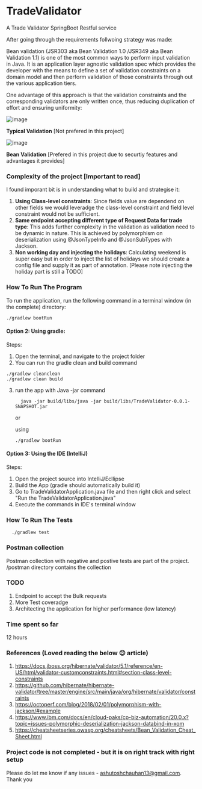 # TradeValidator
A Trade Validator SpringBoot Restful service

After going through the requirements follwoing strategy was made:

Bean validation (JSR303 aka Bean Validation 1.0 /JSR349 aka Bean Validation 1.1) is one of the most common ways to perform input validation in Java. It is an application layer agnostic validation spec which provides the developer with the means to define a set of validation constraints on a domain model and then perform validation of those constraints through out the various application tiers.

One advantage of this approach is that the validation constraints and the corresponding validators are only written once, thus reducing duplication of effort and ensuring uniformity:

![image](https://user-images.githubusercontent.com/2109884/147073789-3fd01b42-3fcb-4f12-ba27-b02625105e0a.png) 

**Typical Validation** [Not prefered in this project]



![image](https://user-images.githubusercontent.com/2109884/147073848-803111bc-b285-4d6f-a71c-768c0707d70b.png)

**Bean Validation** [Prefered in this project due to securtiy features and advantages it provides]


### Complexity of the project [Important to read]

I found imporant bit is in understanding what to build and strategise it:

1. **Using Class-level constraints**: Since fields value are dependend on other fields we would leveradge the class-level constraint and field level constraint would not be sufficient.
2. **Same endpoint accepting different type of Request Data for trade type**: This adds further complexity in the validation as validation need to be dynamic in nature. This is achieved by polymorphism on deserialization using @JsonTypeInfo and @JsonSubTypes with Jackson.
3. **Non working day and injecting the holidays**: Calculating weekend is super easy but in order to inject the list of holidays we should create a config file and supply it as part of annotation. [Please note injecting the holiday part is still a TODO]


### How To  Run The Program

To run the application, run the following command in a terminal window (in the complete) directory:

```
./gradlew bootRun
```

####   Option 2: Using gradle:
   
   Steps:
   1. Open the terminal, and navigate to the project folder  
   2. You can run the gradle clean and build command
   
   ```console
   ./gradlew cleanclean
   ./gradlew clean build
   ```
   
   
   3. run the app with Java -jar command
   
      ```console
        java -jar build/libs/java -jar build/libs/TradeValidator-0.0.1-SNAPSHOT.jar
      ```
      
      or
      
      using  
      ```console
      ./gradlew bootRun
      ```
 
 
 ####   Option 3: Using the IDE (IntelliJ)
   
   Steps:
   1. Open the project source into IntelliJ/Ecllipse  
   2. Build the App (gradle should automatically build it)
   3. Go to TradeValidatorApplication.java file and then right click and select "Run the TradeValidatorApplication.java"
   4. Execute the commands in IDE's terminal window

### How To  Run The Tests
```console
  ./gradlew test 
```

### Postman collection

Postman collection with negative and postive tests are part of the project. /postman directory contains the collection


### TODO
1. Endpoint to accept the Bulk requests
2. More Test coveradge
3. Architecting the application for higher performance (low latency)

### Time spent so far

12 hours

### References (Loved reading the below 😊 article)


1. https://docs.jboss.org/hibernate/validator/5.1/reference/en-US/html/validator-customconstraints.html#section-class-level-constraints
2. https://github.com/hibernate/hibernate-validator/tree/master/engine/src/main/java/org/hibernate/validator/constraints
3. https://octoperf.com/blog/2018/02/01/polymorphism-with-jackson/#example
4. https://www.ibm.com/docs/en/cloud-paks/cp-biz-automation/20.0.x?topic=issues-polymorphic-deserialization-jackson-databind-in-xom
5. https://cheatsheetseries.owasp.org/cheatsheets/Bean_Validation_Cheat_Sheet.html


### Project code is not completed - but it is on right track with right setup


Please do let me know if any issues - ashutoshchauhan13@gmail.com. Thank you


